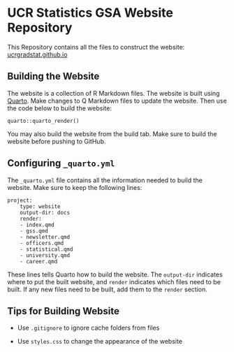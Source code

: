 # UCR Statistics GSA Website Repository

This Repository contains all the files to construct the website:
[ucrgradstat.github.io](https://ucrgradstat.github.io/)

## Building the Website

The website is a collection of R Markdown files. The website is built
using [Quarto](quarto.org). Make changes to Q Markdown files to update
the website. Then use the code below to build the website:

    quarto::quarto_render()

You may also build the website from the build tab. Make sure to build
the website before pushing to GitHub.

## Configuring `_quarto.yml`

The `_quarto.yml` file contains all the information needed to build the
website. Make sure to keep the following lines:

    project:
        type: website
        output-dir: docs
        render: 
        - index.qmd
        - gss.qmd
        - newsletter.qmd
        - officers.qmd
        - statistical.qmd
        - university.qmd
        - career.qmd

These lines tells Quarto how to build the website. The `output-dir`
indicates where to put the built website, and `render` indicates which
files need to be built. If any new files need to be built, add them to
the `render` section.

## Tips for Building Website

-   Use `.gitignore` to ignore cache folders from files

-   Use `styles.css` to change the appearance of the website
